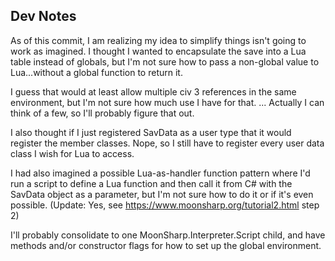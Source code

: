 ## Dev Notes

As of this commit, I am realizing my idea to simplify things isn't going to work as imagined. I thought I wanted to encapsulate the save into a Lua table instead of globals, but I'm not sure how to pass a non-global value to Lua...without a global function to return it.

I guess that would at least allow multiple civ 3 references in the same environment, but I'm not sure how much use I have for that. ... Actually I can think of a few, so I'll probably figure that out.

I also thought if I just registered SavData as a user type that it would register the member classes. Nope, so I still have to register every user data class I wish for Lua to access.

I had also imagined a possible Lua-as-handler function pattern where I'd run a script to define a Lua function and then call it from C# with the SavData object as a parameter, but I'm not sure how to do it or if it's even possible. (Update: Yes, see https://www.moonsharp.org/tutorial2.html step 2)

I'll probably consolidate to one MoonSharp.Interpreter.Script child, and have methods and/or constructor flags for how to set up the global environment.
